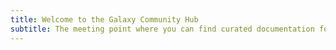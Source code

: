 ```yaml
---
title: Welcome to the Galaxy Community Hub
subtitle: The meeting point where you can find curated documentation for all things Galaxy
---
```



